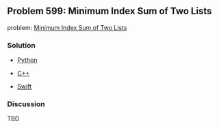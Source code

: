## Problem 599: Minimum Index Sum of Two Lists

problem: [Minimum Index Sum of Two Lists](https://leetcode.com/problems/minimum-index-sum-of-two-lists/)

### Solution

- [Python](../python/problem599.py)

- [C++](../cpp/problem599.cpp)

- [Swift](../swift/problem599.swift)

### Discussion

TBD

